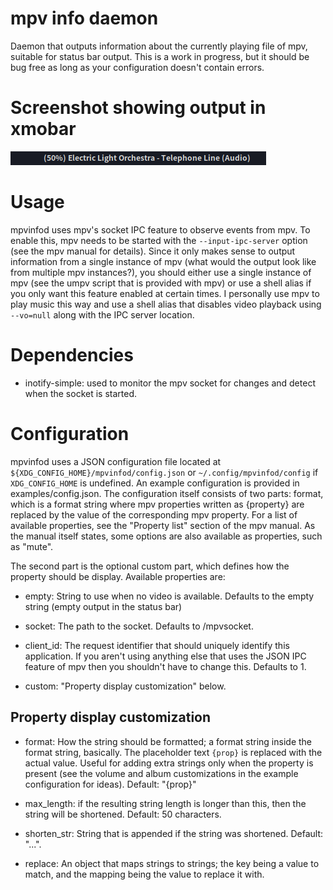 # mpv info daemon
Daemon that outputs information about the currently playing file of mpv,
suitable for status bar output. This is a work in progress, but it should be
bug free as long as your configuration doesn't contain errors.

# Screenshot showing output in xmobar
![xmobar output](screenshot.png?raw=true "Title")

# Usage
  mpvinfod uses mpv's socket IPC feature to observe events from mpv. To enable
  this, mpv needs to be started with the `--input-ipc-server` option (see the
  mpv manual for details). Since it only makes sense to output information from
  a single instance of mpv (what would the output look like from multiple mpv
  instances?), you should either use a single instance of mpv (see the umpv
  script that is provided with mpv) or use a shell alias if you only want this
  feature enabled at certain times. I personally use mpv to play music this way
  and use a shell alias that disables video playback using `--vo=null` along
  with the IPC server location.

# Dependencies
  - inotify-simple: used to monitor the mpv socket for changes and detect when
    the socket is started.

# Configuration
mpvinfod uses a JSON configuration file located at
`${XDG_CONFIG_HOME}/mpvinfod/config.json` or `~/.config/mpvinfod/config` if
`XDG_CONFIG_HOME` is undefined. An example configuration is provided in
examples/config.json. The configuration itself consists of two parts: format,
which is a format string where mpv properties written as {property} are
replaced by the value of the corresponding mpv property. For a list of
available properties, see the "Property list" section of the mpv manual. As the
manual itself states, some options are also available as properties, such as
"mute".

The second part is the optional custom part, which defines how the property
should be display. Available properties are:

- empty: String to use when no video is available. Defaults to the empty string
  (empty output in the status bar)

- socket: The path to the socket. Defaults to /mpvsocket.

- client_id: The request identifier that should uniquely identify this
  application. If you aren't using anything else that uses the JSON IPC feature
  of mpv then you shouldn't have to change this. Defaults to 1.

- custom: "Property display customization" below.

## Property display customization
- format: How the string should be formatted; a format string inside the format
  string, basically. The placeholder text `{prop}` is replaced with the actual
  value. Useful for adding extra strings only when the property is present (see
  the volume and album customizations in the example configuration for ideas).
  Default: "{prop}"

- max_length: if the resulting string length is longer than this, then the
  string will be shortened. Default: 50 characters.

- shorten_str: String that is appended if the string was shortened.
  Default: "...".

- replace: An object that maps strings to strings; the key being a value to
  match, and the mapping being the value to replace it with.
